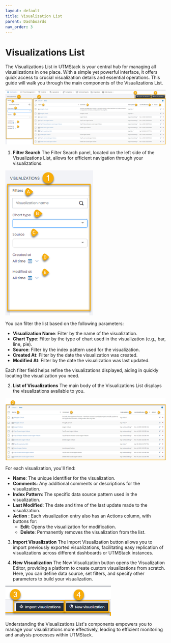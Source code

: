 ```yaml
---
layout: default
title: Visualization List
parent: Dashboards
nav_order: 3
---
```


# Visualizations List

The Visualizations List in UTMStack is your central hub for managing all visualizations in one place. With a simple yet powerful interface, it offers quick access to crucial visualization details and essential operations. This guide will walk you through the main components of the Visualizations List.

<img alt="dashobard view" src="./../Images/../../Images/Components/Dashboards/visualizationslistview.png">


1. **Filter Search**
The Filter Search panel, located on the left side of the Visualizations List, allows for efficient navigation through your visualizations.

<img alt="dashobard view" src="./../Images/../../Images/Components/Dashboards/filtervisualizationslistview.png">

You can filter the list based on the following parameters:

* **Visualization Name**: Filter by the name of the visualization.
* **Chart Type**: Filter by the type of chart used in the visualization (e.g., bar, line, pie).
* **Source**: Filter by the index pattern used for the visualization.
* **Created At**: Filter by the date the visualization was created.
* **Modified At**: Filter by the date the visualization was last updated.

Each filter field helps refine the visualizations displayed, aiding in quickly locating the visualization you need.

2. **List of Visualizations**
The main body of the Visualizations List displays the visualizations available to you. 

<img alt="dashobard view" src="./../Images/../../Images/Components/Dashboards/listvisualizationslistview.png">

For each visualization, you'll find:

* **Name**: The unique identifier for the visualization.
* **Comments**: Any additional comments or descriptions for the visualization.
* **Index Pattern**: The specific data source pattern used in the visualization.
* **Last Modified**: The date and time of the last update made to the visualization.
* **Action** : Each visualization entry also has an Actions column, with buttons for:
    * **Edit**: Opens the visualization for modification.
    * **Delete**: Permanently removes the visualization from the list.

3. **Import Visualization**
The Import Visualization button allows you to import previously exported visualizations, facilitating easy replication of visualizations across different dashboards or UTMStack instances.

4. **New Visualization**
The New Visualization button opens the Visualization Editor, providing a platform to create custom visualizations from scratch. Here, you can define data source, set filters, and specify other parameters to build your visualization.


<img alt="dashobard view" src="./../Images/../../Images/Components/Dashboards/importvisualizationslistview.png">


Understanding the Visualizations List's components empowers you to manage your visualizations more effectively, leading to efficient monitoring and analysis processes within UTMStack.